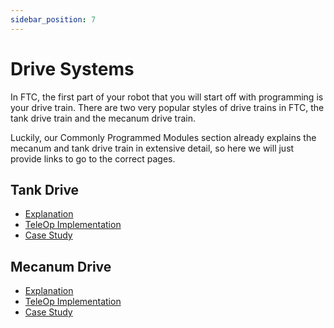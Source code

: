 ```yaml
---
sidebar_position: 7
---
```

# Drive Systems

In FTC, the first part of your robot that you will start off with programming is your drive train. There are two very popular styles of drive trains in FTC, the tank drive train and the mecanum drive train.

Luckily, our Commonly Programmed Modules section already explains the mecanum and tank drive train in extensive detail, so here we will just provide links to go to the correct pages.

## Tank Drive
* [Explanation](https://ftc-tech-toolbox.vercel.app/docs/Commonly%20Programmed%20Modules/Tank)
* [TeleOp Implementation](https://ftc-tech-toolbox.vercel.app/docs/Commonly%20Programmed%20Modules/Tank#teleop-implementation)
* [Case Study](https://ftc-tech-toolbox.vercel.app/docs/Commonly%20Programmed%20Modules/Tank#case-studies)

## Mecanum Drive 
* [Explanation](https://ftc-tech-toolbox.vercel.app/docs/Commonly%20Programmed%20Modules/Mec)
* [TeleOp Implementation](https://ftc-tech-toolbox.vercel.app/docs/Commonly%20Programmed%20Modules/Mec)
* [Case Study](https://ftc-tech-toolbox.vercel.app/docs/Commonly%20Programmed%20Modules/Mec)
